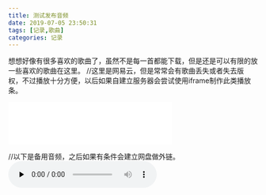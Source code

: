 ```yaml
---
title: 测试发布音频
date: 2019-07-05 23:50:31
tags: [记录,歌曲]
categories: 记录
---
```

想想好像有很多喜欢的歌曲了，虽然不是每一首都能下载，但是还是可以有限的放一些喜欢的歌曲在这里。
//这里是网易云，但是常常会有歌曲丢失或者失去版权，不过播放十分方便，以后如果自建立服务器会尝试使用iframe制作此类播放条。
<iframe frameborder="no" border="0" marginwidth="0" marginheight="0" width=330 height=86 src="//music.163.com/outchain/player?type=2&id=1366098786&auto=1&height=66"></iframe>

//以下是备用音频，之后如果有条件会建立网盘做外链。
<audio id="audio" controls="" preload="none">
<source id="mp3" src="/audio/TSAR,Celeina Ann,Nai Br.XX - The Loneliest Girl (TSAR Remix).mp3">
</audio>
